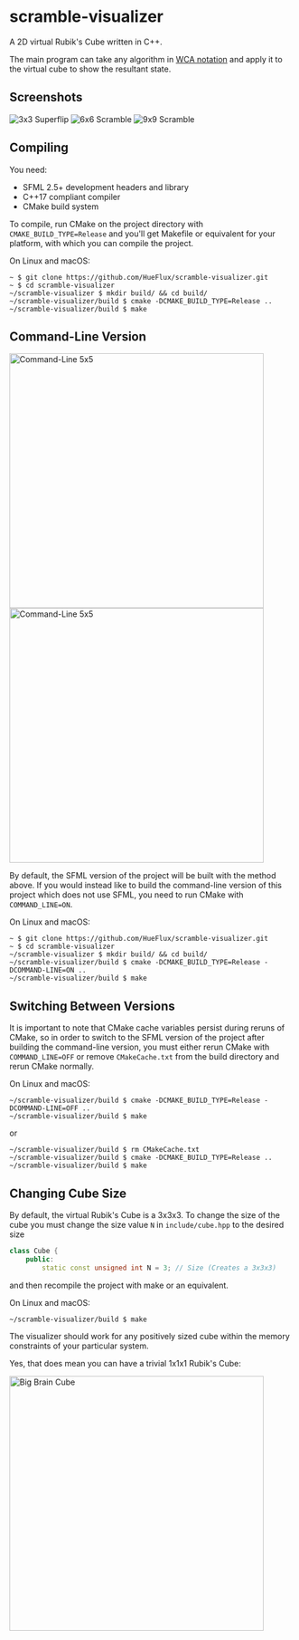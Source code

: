 # scramble-visualizer

A 2D virtual Rubik's Cube written in C++.

The main program can take any algorithm in [WCA notation](https://www.worldcubeassociation.org/regulations/#12a) and apply it to the virtual cube to show the resultant state.

## Screenshots
![3x3 Superflip](https://user-images.githubusercontent.com/46148388/83342098-113bc280-a2b9-11ea-99b0-44f217dc21c1.png)
![6x6 Scramble](https://user-images.githubusercontent.com/46148388/83342100-16007680-a2b9-11ea-99c9-ad13e1438f5e.png)
![9x9 Scramble](https://user-images.githubusercontent.com/46148388/83342103-1ac52a80-a2b9-11ea-9ff8-ed4bb672ef78.png)

## Compiling

You need:
* SFML 2.5+ development headers and library
* C++17 compliant compiler
* CMake build system

To compile, run CMake on the project directory with `CMAKE_BUILD_TYPE=Release`
and you'll get Makefile or equivalent for your platform, with which you can compile the project.

On Linux and macOS:
```fish
~ $ git clone https://github.com/HueFlux/scramble-visualizer.git
~ $ cd scramble-visualizer
~/scramble-visualizer $ mkdir build/ && cd build/
~/scramble-visualizer/build $ cmake -DCMAKE_BUILD_TYPE=Release ..
~/scramble-visualizer/build $ make
```

## Command-Line Version

<img src="https://user-images.githubusercontent.com/46148388/83342251-274a8280-a2bb-11ea-93a0-92cd53172400.png" alt="Command-Line 5x5" width="450"/> <img src="https://user-images.githubusercontent.com/46148388/83342252-2ca7cd00-a2bb-11ea-93a6-18f6b5d02d75.png" alt="Command-Line 5x5" width="450"/>

By default, the SFML version of the project will be built with the method above. If you would instead like to build the command-line version of this project which does not use SFML, you need to run CMake with `COMMAND_LINE=ON`.

On Linux and macOS:
```fish
~ $ git clone https://github.com/HueFlux/scramble-visualizer.git
~ $ cd scramble-visualizer
~/scramble-visualizer $ mkdir build/ && cd build/
~/scramble-visualizer/build $ cmake -DCMAKE_BUILD_TYPE=Release -DCOMMAND-LINE=ON ..
~/scramble-visualizer/build $ make
```

## Switching Between Versions

It is important to note that CMake cache variables persist during reruns of CMake, so in order to switch to the SFML version of the project after building the command-line version, you must either rerun CMake with `COMMAND_LINE=OFF` or remove `CMakeCache.txt` from the build directory and rerun CMake normally.

On Linux and macOS:
```fish
~/scramble-visualizer/build $ cmake -DCMAKE_BUILD_TYPE=Release -DCOMMAND-LINE=OFF ..
~/scramble-visualizer/build $ make
```
or
```fish
~/scramble-visualizer/build $ rm CMakeCache.txt
~/scramble-visualizer/build $ cmake -DCMAKE_BUILD_TYPE=Release ..
~/scramble-visualizer/build $ make
```

## Changing Cube Size

By default, the virtual Rubik's Cube is a 3x3x3. To change the size of the cube you must change the size value `N` in `include/cube.hpp` to the desired size
```cpp
class Cube {
    public:
        static const unsigned int N = 3; // Size (Creates a 3x3x3)
```
and then recompile the project with make or an equivalent.

On Linux and macOS:
```fish
~/scramble-visualizer/build $ make
```
The visualizer should work for any positively sized cube within the memory constraints of your particular system.

Yes, that does mean you can have a trivial 1x1x1 Rubik's Cube:

<img src="https://user-images.githubusercontent.com/46148388/83342689-3d0e7680-a2c0-11ea-86d6-1d720e8dff76.png" alt="Big Brain Cube" width="450"/>
